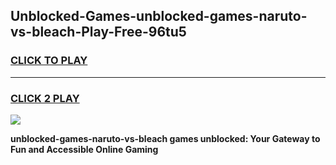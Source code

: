 
## Unblocked-Games-unblocked-games-naruto-vs-bleach-Play-Free-96tu5
<h3>
<a href="https://premium76.site?title=unblocked-games-naruto-vs-bleach&ref=19M">CLICK TO PLAY</a></h3>
<hr>

<h3>
<a href="https://premium76.site?title=unblocked-games-naruto-vs-bleach&ref=19M">CLICK 2 PLAY</a>
  
</h3>

<a href="https://premium76.site?title=unblocked-games-naruto-vs-bleach&ref=19M"><img src="https://clearcache.store/games.png"></a>


**unblocked-games-naruto-vs-bleach games unblocked: Your Gateway to Fun and Accessible Online Gaming**
